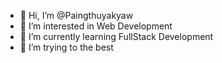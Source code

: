 - 👋 Hi, I’m @Paingthuyakyaw
- 👀 I’m interested in Web Development
- 🌱 I’m currently learning FullStack Development
- 💞️ I’m trying to the best

<!---
Paingthuyakyaw/Paingthuyakyaw is a ✨ special ✨ repository because its `README.md` (this file) appears on your GitHub profile.
You can click the Preview link to take a look at your changes.
--->

